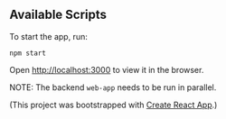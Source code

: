 ## Available Scripts

To start the app, run:

`npm start`

Open [http://localhost:3000](http://localhost:3000) to view it in the browser.

NOTE: The backend `web-app` needs to be run in parallel.

(This project was bootstrapped with [Create React App](https://github.com/facebook/create-react-app).)